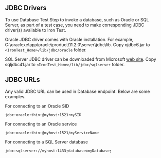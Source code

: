 ## JDBC Drivers
To use Database Test Step to invoke a database, such as Oracle or SQL Server, as part of a test case, you need to make corresponding JDBC driver(s) available to Iron Test.

Oracle JDBC driver comes with Oracle installation. For example, C:\oraclexe\app\oracle\product\11.2.0\server\jdbc\lib. Copy ojdbc6.jar to `<IronTest_Home>/lib/jdbc/oracle` folder.

SQL Server JDBC driver can be downloaded from Microsoft [web site](https://msdn.microsoft.com/en-us/library/mt484311(v=sql.110).aspx). Copy sqljdbc41.jar to `<IronTest_Home>/lib/jdbc/sqlserver` folder.

## JDBC URLs
Any valid JDBC URL can be used in Database endpoint. Below are some examples. 

For connecting to an Oracle SID

    jdbc:oracle:thin:@myhost:1521:mySID

For connecting to an Oracle service

    jdbc:oracle:thin:@myhost:1521/myServiceName

For connecting to a SQL Server database

    jdbc:sqlserver://myhost:1433;database=myDatabase;